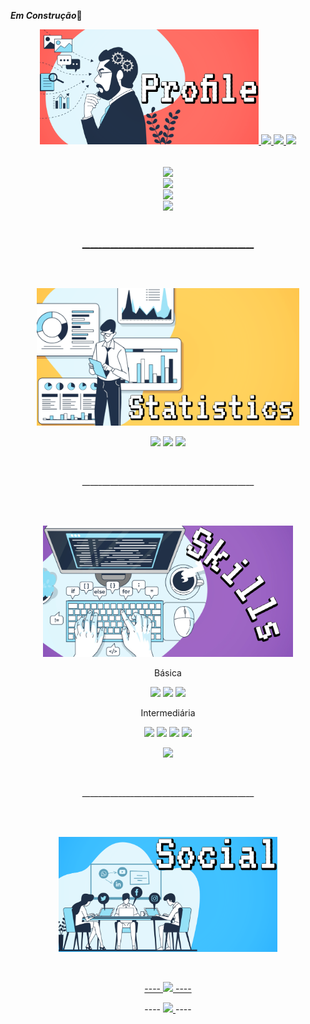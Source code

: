 ***Em Construção***🔧
<p align=center >
 <!---<Img width=150px src="https://gpvc.arturio.dev/loopingstars" />--->
<!---<img src="https://c.tenor.com/E33HkUhvr9EAAAAC/welcome.gif"/>--->
</p>

<a  href="#">
 <p align=center>
   <!--Profile--><Img width=350px src="https://github.com/loopingstars/loopingstars/blob/Generate/img/profile.png" />
    <Img src= "https://img.shields.io/badge/OS-Windows-blue"/>
    <Img src= "https://wakatime.com/badge/user/935bebee-e9d7-4a49-84c8-ea6cacb84327.svg"/>
    <Img src= "https://img.shields.io/badge/SCE-VsCode%2FNotePad%2B%2B%2FAtom-blue"/>
             
<p align=center>
   <!--- <Img align=center width=120px src="https://encrypted-tbn0.gstatic.com/images?q=tbn:ANd9GcQpUtD78J4bpdwyRcgwKNwia6hnDoO6u0JUQg&usqp=CAU" /--->
    <Br>
    <Img align=center width=100px src="https://img.shields.io/badge/Name-Edson-red?style=for-the-badge&logo=" />
    <br>
    <Img  align=center width=150px src="https://img.shields.io/badge/Experience-Begginer-green?style=for-the-badge&logo=" />
     <br>
    <Img  align=center width=100px src="https://img.shields.io/badge/Country-Brazil-green?style=for-the-badge&logo=" />
      <br>
     <Img  align=center width=100px src="https://img.shields.io/badge/Age-20-yellow?style=for-the-badge&logo=" />
 </p>
       
  <!---  <Img src="https://gpvc.arturio.dev/loopingstars" />---> 



   <br>
   <p align=center>   
    ___________________________________________  
   </p>
<br><br>
</a>
<a href="#">
 <p align=center>
   <!--Status--><Img width=420px  src="https://github.com/loopingstars/loopingstars/blob/Generate/img/stats.png" />
 </p>
</a>
<p align=center>
    <Img src="https://github-readme-stats.vercel.app/api?username=loopingstars&show_icons=true&theme=react" />
    <Img src="https://activity-graph.herokuapp.com/graph?username=loopingstars&theme=react-dark" />
<Img src="https://github-readme-streak-stats.herokuapp.com?user=loopingstars&theme=react&date_format=M%20j%5B%2C%20Y%5D"/>
</p>
   <br>
   <p align=center>   
    ___________________________________________  
   </p>
<br><br>
  <a href="#"  >
   <p align=center>
      <!--Skills--><Img width=400px src="https://github.com/loopingstars/loopingstars/blob/Generate/img/skills.png" />
   </p>
  <a/>
    <p  align=center>Básica</p>
<p align= center float="left">
  <img src="https://img.shields.io/badge/JavaScript-323330?style=for-the-badge&logo=javascript&logoColor=F7DF1E" width="100" /> 
  <img src="https://img.shields.io/badge/Figma-F24E1E?style=for-the-badge&logo=figma&logoColor=white" width="100" /> 
  <img src="https://img.shields.io/badge/Bitbucket-0747a6?style=for-the-badge&logo=bitbucket&logoColor=white" width="100" />
</p>
<p  align=center>Intermediária</p>
<p align=center float="right">

  <img src="https://img.shields.io/badge/HTML5-E34F26?style=for-the-badge&logo=html5&logoColor=white" width="100" /> 
  <img  src="https://img.shields.io/badge/CSS3-1572B6?style=for-the-badge&logo=css3&logoColor=white" width="100" /> 
  <img  src="https://img.shields.io/badge/Adobe%20Photoshop-31A8FF?style=for-the-badge&logo=Adobe%20Photoshop&logoColor=black" width="100" />
  <Img src="https://img.shields.io/badge/GIT-E44C30?style=for-the-badge&logo=git&logoColor=white" />

</p>
   <p align=center>
   <img width=350px src="https://github-readme-stats.vercel.app/api/top-langs/?username=loopingstars&theme=react&layout=compact" />
   
   </p>
   <br>
   <p align=center>   
    ___________________________________________  
   </p>
<br><br>
 
   <p align=center>
    <!--Social--><Img width=350px src="https://github.com/loopingstars/loopingstars/blob/Generate/img/social.png"/>
   </p>
 <br>

  
 <p align=center>
   <a href="#">
----
      <img  src="https://img.shields.io/badge/LinkedIn-0077B5?style=for-the-badge&logo=linkedin&logoColor=white"/ >
   ----
    </a>
 </p>
 <p align=center>
----
   <a  href="#">
    <img src="https://img.shields.io/badge/Discord-7289DA?style=for-the-badge&logo=discord&logoColor=white"/ >
   
   </a>
----
 </p>
 

   
